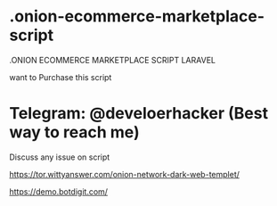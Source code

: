 # .onion-ecommerce-marketplace-script
.ONION ECOMMERCE MARKETPLACE SCRIPT LARAVEL

want to Purchase this script

# Telegram: @develoerhacker  (Best way to reach me)

Discuss any issue on script


https://tor.wittyanswer.com/onion-network-dark-web-templet/

https://demo.botdigit.com/



